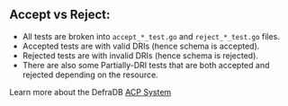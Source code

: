 ## Accept vs Reject:
- All tests are broken into `accept_*_test.go` and `reject_*_test.go` files.
- Accepted tests are with valid DRIs (hence schema is accepted).
- Rejected tests are with invalid DRIs (hence schema is rejected).
- There are also some Partially-DRI tests that are both accepted and rejected depending on the resource.

Learn more about the DefraDB [ACP System](/acp/README.md)
